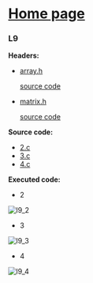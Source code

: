 # [Home page](https://github.com/katohawkei/College)

### L9

**Headers:**
  * [array.h](https://github.com/katohawkei/College/blob/master/include/array.h)
    
    [source code](https://github.com/katohawkei/College/blob/master/lib/array.c)
  
  * [matrix.h](https://github.com/katohawkei/College/blob/master/include/matrix.h)
  
    [source code](https://github.com/katohawkei/College/blob/master/lib/matrix.c)
  
  
 **Source code:**
  * [2.c](https://github.com/katohawkei/College/blob/master/src/term2/l9/2.c)
  * [3.c](https://github.com/katohawkei/College/blob/master/src/term2/l9/3.c)
  * [4.c](https://github.com/katohawkei/College/blob/master/src/term2/l9/4.c)
  
 **Executed code:**
  
  * 2
    
  ![l9_2](../../../docs/img/l9/2.gif)
  
  * 3
  
  ![l9_3](../../../docs/img/l9/3.gif)
  
  * 4
  
  ![l9_4](../../../docs/img/l9/4.gif)
